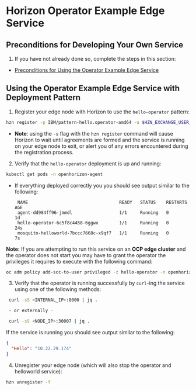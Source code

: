 # Horizon Operator Example Edge Service

## Preconditions for Developing Your Own Service

1. If you have not already done so, complete the steps in this section:

  - [Preconditions for Using the Operator Example Edge Service](README.md#preconditions)
  
## <a id=using-operator-pattern></a> Using the Operator Example Edge Service with Deployment Pattern

1. Register your edge node with Horizon to use the `hello-operator` pattern:
  ```bash
  hzn register -p IBM/pattern-hello.operator-amd64 -u $HZN_EXCHANGE_USER_AUTH
  ```
 - **Note**: using the `-s` flag with the `hzn register` command will cause Horizon to wait until agreements are formed and the service is running on your edge node to exit, or alert you of any errors encountered during the registration process. 

2. Verify that the `hello-operator` deployment is up and running:
  ```bash
  kubectl get pods -n openhorizon-agent
  ```

- If everything deployed correctly you you should see output similar to the following:

  ```
   NAME                                   READY   STATUS    RESTARTS   AGE
   agent-dd984ff96-jmmdl                  1/1     Running   0          1d
   hello-operator-6c5f8c4458-6ggwx        1/1     Running   0          24s
   mosquito-helloworld-7bccc7668c-x9qf7   1/1     Running   0          7s
   ```

**Note:** If you are attempting to run this service on an **OCP edge cluster** and the operator does not start you may have to grant the operator the privileges it requires to execute with the following command:
  ```bash
  oc adm policy add-scc-to-user privileged -z hello-operator -n openhorizon-agent
  ```

3. Verify that the operator is running successfully by `curl`-ing the service using one of the following methods:
  ```bash
   curl -sS <INTERNAL_IP>:8000 | jq .

   - or externally - 

   curl -sS <NODE_IP>:30007 | jq .
   ```

If the service is running you should see output similar to the following:
   ```json
   {
     "Hello": "10.22.29.174"
   }
   ```

4. Unregister your edge node (which will also stop the operator and helloworld service):
  ```bash
  hzn unregister -f
  ```
